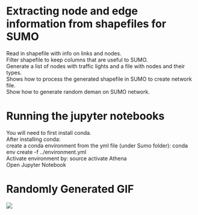 # Extracting node and edge information from shapefiles for SUMO
Read in shapefile with info on links and nodes.\
Filter shapefile to keep columns that are useful to SUMO.\
Generate a list of nodes with traffic lights and a file with nodes and their types.\
Shows how to process the generated shapefile in SUMO to create network file.\
Show how to generate random deman on SUMO network.

# Running the jupyter notebooks
You will need to first install conda. \
After installing conda:\
create a conda environment from the yml file (under Sumo folder): conda env create -f ../environment.yml\
Activate environment by: source activate Athena\
Open Jupyter Notebook

# Randomly Generated GIF


![](/Data/Bounded_Net/DFW_random.gif)

